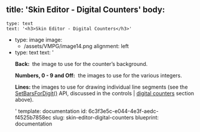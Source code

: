 title: 'Skin Editor - Digital Counters'
body:
  -
    type: text
    text: '<h3>Skin Editor - Digital Counters</h3>'
  -
    type: image
    image:
      - /assets/VMPG/image14.png
    alignment: left
  -
    type: text
    text: '<p><strong>Back: </strong>&nbsp;the image to use for the counter’s background.<br></p><p><strong>Numbers, 0 - 9 and Off:</strong> &nbsp;the images to use for the various integers.<br></p><p><strong>Lines:</strong> the images to use for drawing individual line segments (see the <a href="{{ link:48f57aaa-c8b8-4006-90ce-8adf0d4fca0f }}">SetBarsForDigit()</a> API, discussed in the controls | <a href="{{ link:48f57aaa-c8b8-4006-90ce-8adf0d4fca0f }}">digital counters</a> section above).&nbsp;&nbsp;</p>'
template: documentation
id: 6c3f3e5c-e044-4e3f-aedc-f4525b7858ec
slug: skin-editor-digital-counters
blueprint: documentation
